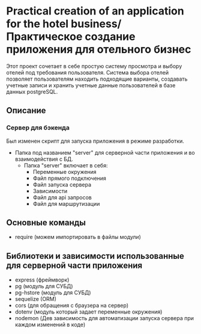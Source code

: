 # Practical creation of an application for the hotel business/Практическое создание приложения для отельного бизнес
Этот проект сочетает в себе простую систему просмотра и выбору отелей под требования пользователя. Система выбора отелей позволяет пользователям находить подходящие варианты, создавать учетные записи и хранить учетные данные пользователей в базе данных postgreSQL.

## Описание
### Сервер для бэкенда
Был изменен скрипт для запуска приложения в режиме разработки.
- Папка под названием "server" для серверной части приложения и во взаимодействия с БД.
  - Папка "server" включает в себя:
    - Переменные окружения
    - Файл прямого подключения
    - Файл запуска сервера
    - Зависимости
    - Файл для api запросов
    - Файл для маршрутизации

## Основные команды
- require (можем импортировать в файлы модули)

## Библиотеки и зависимости использованные для серверной части приложения
- express (фреймворк)
- pg (модуль для СУБД)
- pg-hstore (модуль для СУБД)
- sequelize (ORM)
- cors (для обращения с браузера на сервер)
- dotenv (модуль который задает переменные окружения)
- nodemon (Дев зависимость для автоматизации запуска сервера при каждом изменений в коде)
